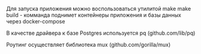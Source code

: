 Для запуска приложения можно воспользоваться утилитой make
make build - комманда поднимет контейнеры приложения и базы данных через docker-compose

В качестве драйвера к базе Postgres используется pq (github.com/lib/pq)  

Роутинг осуществляет библиотека mux (github.com/gorilla/mux)

